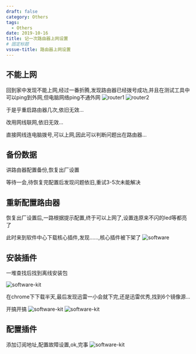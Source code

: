 ```yaml
---
draft: false
category: Others
tags:
  - Others
date: 2019-10-16
title: 记一次路由器上网设置
# 固定标题
vssue-title: 路由器上网设置
---
```

## 不能上网
回到家中发现不能上网,经过一番折腾,发现路由器已经拨号成功,并且在测试工具中可以ping到外网,但电脑网络ping不通外网
![router1](~@img/others/2019-10-16-router01.png)
![router2](~@img/others/2019-10-16-router02.png)

于是乎重启路由器几次,依旧无效...

改用网线联网,依旧无效...

直接网线连电脑拨号,可以上网,因此可以判断问题出在路由器...

## 备份数据
讲路由器配置备份,恢复出厂设置

等待一会,待恢复完配置后发现问题依旧,重试3-5次未能解决

## 重新配置路由器
恢复出厂设置后,一路根据提示配置,终于可以上网了,设置连原来不闪的led等都亮了

此时来到软件中心下载核心插件,发现......,核心插件被下架了
![software](~@img/others/2019-10-16-router03.png)

## 安装插件
一堆查找后找到离线安装包

![software-kit](~@img/others/2019-10-16-router04.png)

在chrome下下载半天,最后发现迅雷一小会就下完,还是迅雷优秀,找到6个镜像源...

开搞开搞
![software-kit](~@img/others/2019-10-16-router05.png)
![software-kit](~@img/others/2019-10-16-router06.png)

## 配置插件
添加订阅地址,配置故障设置,ok,完事
![software-kit](~@img/others/2019-10-16-router07.png)